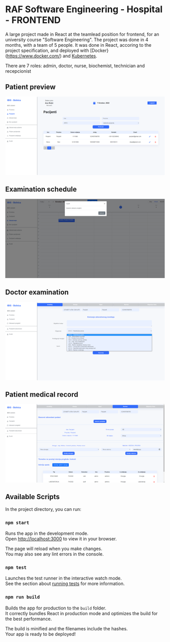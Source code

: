 # RAF Software Engineering - Hospital - FRONTEND

A large project made in React at the teamlead position for frontend, for an university course "Software Engineering". The project was done in 4 months, with a team of 5 people. It was done in React, accoring to the project specification, and deployed with [Docker}(https://www.docker.com/) and [Kubernetes](https://kubernetes.io/). 

There are 7 roles: admin, doctor, nurse, biochemist, technician and recepcionist

## Patient preview

![Patients](./patient-preview.png)

## Examination schedule

![Schedule](./calendar-nurse.png)

## Doctor examination

![Examination](./examination.png)

## Patient medical record

![Record](./patient-record.png)

## Available Scripts

In the project directory, you can run:

### `npm start`

Runs the app in the development mode.\
Open [http://localhost:3000](http://localhost:3000) to view it in your browser.

The page will reload when you make changes.\
You may also see any lint errors in the console.

### `npm test`

Launches the test runner in the interactive watch mode.\
See the section about [running tests](https://facebook.github.io/create-react-app/docs/running-tests) for more information.

### `npm run build`

Builds the app for production to the `build` folder.\
It correctly bundles React in production mode and optimizes the build for the best performance.

The build is minified and the filenames include the hashes.\
Your app is ready to be deployed!
